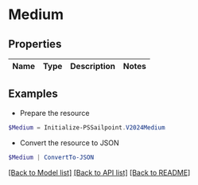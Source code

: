 # Medium
## Properties

Name | Type | Description | Notes
------------ | ------------- | ------------- | -------------

## Examples

- Prepare the resource
```powershell
$Medium = Initialize-PSSailpoint.V2024Medium 
```

- Convert the resource to JSON
```powershell
$Medium | ConvertTo-JSON
```

[[Back to Model list]](../README.md#documentation-for-models) [[Back to API list]](../README.md#documentation-for-api-endpoints) [[Back to README]](../README.md)

